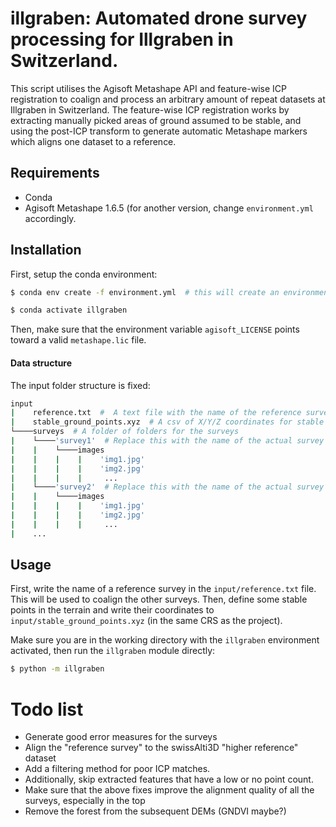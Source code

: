 # illgraben: Automated drone survey processing for Illgraben in Switzerland.

This script utilises the Agisoft Metashape API and feature-wise ICP registration to coalign and process an arbitrary amount of repeat datasets at Illgraben in Switzerland.
The feature-wise ICP registration works by extracting manually picked areas of ground assumed to be stable, and using the post-ICP transform to generate automatic Metashape markers which aligns one dataset to a reference.

## Requirements

* Conda
* Agisoft Metashape 1.6.5 (for another version, change `environment.yml` accordingly.


## Installation
First, setup the conda environment:
```bash
$ conda env create -f environment.yml  # this will create an environment called 'illgraben'

$ conda activate illgraben
```
Then, make sure that the environment variable `agisoft_LICENSE` points toward a valid `metashape.lic` file.

#### Data structure
The input folder structure is fixed:

```bash
input
|    reference.txt  #  A text file with the name of the reference survey (the folder name)
|    stable_ground_points.xyz  # A csv of X/Y/Z coordinates for stable points in the terrain.
└────surveys  # A folder of folders for the surveys
|    └────'survey1'  # Replace this with the name of the actual survey
|    |    └────images
|    |    |    |    'img1.jpg'
|    |    |    |    'img2.jpg'
|    |    |    |     ...
|    └────'survey2'  # Replace this with the name of the actual survey
|    |    └────images
|    |    |    |    'img1.jpg'
|    |    |    |    'img2.jpg'
|    |    |    |     ...
|    ...
```

## Usage
First, write the name of a reference survey in the `input/reference.txt` file.
This will be used to coalign the other surveys.
Then, define some stable points in the terrain and write their coordinates to `input/stable_ground_points.xyz` (in the same CRS as the project).

Make sure you are in the working directory with the `illgraben` environment activated, then run the `illgraben` module directly:
```bash
$ python -m illgraben
```

# Todo list
* Generate good error measures for the surveys
* Align the "reference survey" to the swissAlti3D "higher reference" dataset
* Add a filtering method for poor ICP matches.
* Additionally, skip extracted features that have a low or no point count.
* Make sure that the above fixes improve the alignment quality of all the surveys, especially in the top
* Remove the forest from the subsequent DEMs (GNDVI maybe?)

